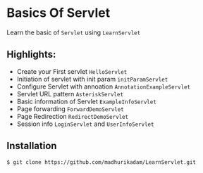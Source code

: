 # Basics Of Servlet   
Learn the basic of `Servlet` using `LearnServlet`

## Highlights: 
* Create your First servlet `HelloServlet`
* Initiation of servlet with init param `initParamServlet`
* Configure Servlet with annoation `AnnotationExampleServlet`
* Servlet URL pattern `AsteriskServlet`
* Basic information of Servlet `ExampleInfoServlet`
* Page forwarding `ForwardDemoServlet`
* Page Redirection `RedirectDemoServlet`
* Session info `LoginServlet` and `UserInfoServlet` 


## Installation 
`$ git clone https://github.com/madhurikadam/LearnServlet.git`

